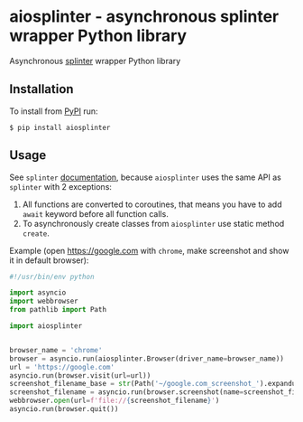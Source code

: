 # aiosplinter - asynchronous splinter wrapper Python library
Asynchronous [splinter](https://github.com/cobrateam/splinter) wrapper Python library

## Installation
To install from [PyPI](https://pypi.org/project/aiosplinter/) run:
```shell
$ pip install aiosplinter
```

## Usage
See `splinter` [documentation](https://splinter.readthedocs.io/en/latest/), because `aiosplinter` uses the same API as 
`splinter` with 2 exceptions:
1. All functions are converted to coroutines, that means you have to add `await` keyword before all function calls.
2. To asynchronously create classes from `aiosplinter` use static method `create`.

Example (open https://google.com with `chrome`, make screenshot and show it in default browser):
```python
#!/usr/bin/env python

import asyncio
import webbrowser
from pathlib import Path

import aiosplinter


browser_name = 'chrome'
browser = asyncio.run(aiosplinter.Browser(driver_name=browser_name))
url = 'https://google.com'
asyncio.run(browser.visit(url=url))
screenshot_filename_base = str(Path('~/google.com_screenshot_').expanduser())
screenshot_filename = asyncio.run(browser.screenshot(name=screenshot_filename_base, full=True))
webbrowser.open(url=f'file://{screenshot_filename}')
asyncio.run(browser.quit())
```
